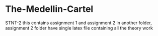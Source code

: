 # The-Medellin-Cartel
STNT-2
this contains assignment 1 and assignment 2 in another folder, assignment 2 folder have single latex file containing all the theory work 
